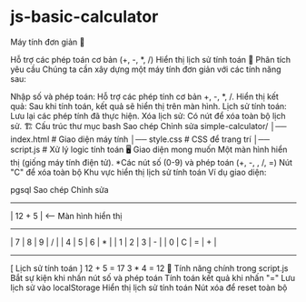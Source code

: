 # js-basic-calculator

Máy tính đơn giản 🧮

Hỗ trợ các phép toán cơ bản (+, -, \*, /)
Hiển thị lịch sử tính toán
🎯 Phân tích yêu cầu
Chúng ta cần xây dựng một máy tính đơn giản với các tính năng sau:

Nhập số và phép toán: Hỗ trợ các phép tính cơ bản +, -, *, /.
Hiển thị kết quả: Sau khi tính toán, kết quả sẽ hiển thị trên màn hình.
Lịch sử tính toán: Lưu lại các phép tính đã thực hiện.
Xóa lịch sử: Có nút để xóa toàn bộ lịch sử.
🏗️ Cấu trúc thư mục
bash
Sao chép
Chỉnh sửa
simple-calculator/
│── index.html # Giao diện máy tính
│── style.css # CSS để trang trí
│── script.js # Xử lý logic tính toán
🖥 Giao diện mong muốn
Một màn hình hiển thị (giống máy tính điện tử).
*Các nút số (0-9) và phép toán (+, -, , /, =)
Nút "C" để xóa toàn bộ
Khu vực hiển thị lịch sử tính toán
Ví dụ giao diện:

pgsql
Sao chép
Chỉnh sửa

---

| 12 + 5 | <-- Màn hình hiển thị

---

| 7 | 8 | 9 | / |
| 4 | 5 | 6 | \* |
| 1 | 2 | 3 | - |
| 0 | C | = | + |

---

[ Lịch sử tính toán ]
12 + 5 = 17
3 \* 4 = 12
🚀 Tính năng chính trong script.js
Bắt sự kiện khi nhấn nút số và phép toán
Tính toán kết quả khi nhấn "="
Lưu lịch sử vào localStorage
Hiển thị lịch sử tính toán
Nút xóa để reset toàn bộ
